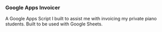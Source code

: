 ### Google Apps Invoicer

A Google Apps Script I built to assist me with invoicing my private piano students. Built to be used with Google Sheets.
